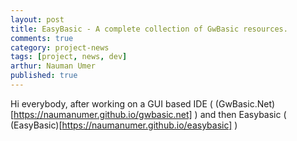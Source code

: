```yaml
---
layout: post
title: EasyBasic - A complete collection of GwBasic resources.
comments: true
category: project-news
tags: [project, news, dev]
arthur: Nauman Umer
published: true
---
```


Hi everybody, after working on a GUI based IDE ( (GwBasic.Net)[https://naumanumer.github.io/gwbasic.net] ) and then Easybasic ( (EasyBasic)[https://naumanumer.github.io/easybasic] )
